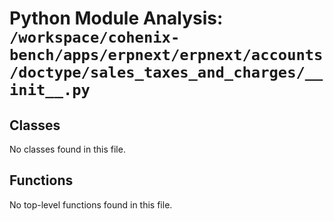 # Python Module Analysis: `/workspace/cohenix-bench/apps/erpnext/erpnext/accounts/doctype/sales_taxes_and_charges/__init__.py`

## Classes

No classes found in this file.


## Functions

No top-level functions found in this file.
